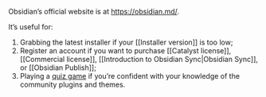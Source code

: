 Obsidian’s official website is at https://obsidian.md/.

It’s useful for:

1. Grabbing the latest installer if your [[Installer version]] is too low;
2. Register an account if you want to purchase [[Catalyst license]], [[Commercial license]], [[Introduction to Obsidian Sync|Obsidian Sync]], or [[Obsidian Publish]];
3. Playing a [quiz game](https://obsidian.md/quiz) if you’re confident with your knowledge of the community plugins and themes.
